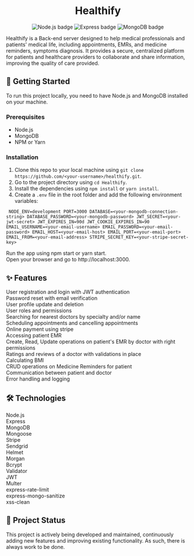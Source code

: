 <h1 align="center">Healthify</h1>
<p align="center">
  <img src="https://img.shields.io/badge/Node.js-339933?style=for-the-badge&logo=nodedotjs&logoColor=white" alt="Node.js badge">
  <img src="https://img.shields.io/badge/Express-000000?style=for-the-badge&logo=express&logoColor=white" alt="Express badge">
  <img src="https://img.shields.io/badge/MongoDB-47A248?style=for-the-badge&logo=mongodb&logoColor=white" alt="MongoDB badge">
</p>
Healthify is a Back-end server designed to help medical professionals and patients' medical life, including appointments, EMRs, and medicine reminders, symptoms diagnosis. It provides a secure, centralized platform for patients and healthcare providers to collaborate and share information, improving the quality of care provided.

## :rocket: Getting Started

To run this project locally, you need to have Node.js and MongoDB installed on your machine.

### Prerequisites

- Node.js
- MongoDB
- NPM or Yarn

### Installation

1. Clone this repo to your local machine using `git clone https://github.com/<your-username>/healthify.git`.
2. Go to the project directory using `cd Healthify`.
3. Install the dependencies using `npm install` or `yarn install`.
4. Create a `.env` file in the root folder and add the following environment variables:

`
NODE_ENV=development
PORT=3000
DATABASE=<your-mongodb-connection-string>
DATABASE_PASSWORD=<your-mongodb-password>
JWT_SECRET=<your-jwt-secret>
JWT_EXPIRES_IN=90d
JWT_COOKIE_EXPIRES_IN=90
EMAIL_USERNAME=<your-email-username>
EMAIL_PASSWORD=<your-email-password>
EMAIL_HOST=<your-email-host>
EMAIL_PORT=<your-email-port>
EMAIL_FROM=<your-email-address>
STRIPE_SECRET_KEY=<your-stripe-secret-key>`

Run the app using npm start or yarn start.<br> Open your browser and go to http://localhost:3000.<br> 

## :sparkles: Features
User registration and login with JWT authentication<br> Password reset with email verification<br> User profile update and deletion<br> User roles and permissions<br> Searching for nearest doctors by specialty and/or name<br> Scheduling appointments and cancelling appointments<br> Online payment using stripe<br> Accessing patient EMR<br> Create, Read, Update operations on patient's EMR by doctor with right permissions<br> Ratings and reviews of a doctor with validations in place<br> Calculating BMI<br> CRUD operations on Medicine Reminders for patient<br> Communication between patient and doctor<br> Error handling and logging<br>
## :hammer_and_wrench: Technologies
Node.js<br> Express<br> MongoDB<br> Mongoose<br> Stripe<br> Sendgrid<br> Helmet<br> Morgan<br> Bcrypt<br> Validator<br> JWT<br> Multer<br> express-rate-limit<br> express-mongo-sanitize<br> xss-clean<br> 
## :construction: Project Status
This project is actively being developed and maintained, continuously adding new features and improving existing functionality. As such, there is always work to be done.
